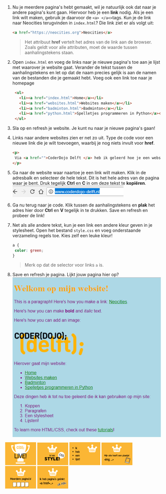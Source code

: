 1. Nu je meerdere pagina's hebt gemaakt, wil je natuurlijk ook dat naar je andere pagina's kunt gaan. Hiervoor heb je een **link** nodig. Als je een link wilt maken, gebruik je daarvoor de `<a> </a<>`tags. Kun je de link naar Neocities terugvinden in `index.html`? Die link ziet er als volgt uit:
   ```html
   <a href="https://neocities.org">Neocities</a>
   ```

   > Het attribuut **href** vertelt het adres van de link aan de browser. Zoals geldt voor alle attributen, moet de waarde tussen aanhalingstekens staan.
2. Open `index.html` en voeg de links naar je nieuwe pagina's toe aan je lijst met waarover je website gaat. Verander de tekst tussen de aanhalingstekens en let op dat de naam precies gelijk is aan de namen van de bestanden die je gemaakt hebt. Voeg ook een link toe naar je homepage
   ```html
    <ul>
      <li><a href="index.html">Home</a></li>
      <li><a href="websites.html">Websites maken</a></li>
      <li><a href="badminton.html">Badminton</a></li>
      <li><a href="python.html">Spelletjes programmeren in Python</a></li>
    </ul>
   ```
3. Sla op en refresh je website. Je kunt nu naar je nieuwe pagina's gaan!

4. Links naar andere websites zien er net zo uit. Type de code voor een nieuwe link die je wilt toevoegen, waarbij je nog niets invult voor **href**.

   ```html
   <p>
    Via <a href="">CoderDojo Delft </a> heb ik geleerd hoe je een website maakt.
   </p>
   ```

5. Ga naar de website waar naartoe je een link wilt maken. Klik in de adresbalk en selecteer de hele tekst. Dit is het hele adres van de pagina waar je bent. Druk tegelijk **Ctrl** en **C** in om deze tekst te **kopiëren**.  
   ![](/assets/addressbar.png)

6. Ga nu terug naar je code. Klik tussen de aanhalingstekens en **plak** het adres hier door **Ctrl** en **V** tegelijk in te drukken. Save en refresh en probeer de link!

7. Net als alle andere tekst, kun je een link een andere kleur geven in je stylesheet. Open het bestand `style.css` en voeg onderstaande verzameling regels toe. Kies zelf een leuke kleur!

   ```css
   a {
    color: green;
   }
   ```

   > Merk op dat de selector voor links `a` is.

8. Save en refresh je pagina. Lijkt jouw pagina hier op?  
   ![](/assets/page_links.png)




![](../assets/badges/thumbs/01_live.png) 
![](../assets/badges/thumbs/06_style.png)
![](../assets/badges/thumbs/04_li.png) 
![](../assets/badges/thumbs/03_img.png) 
![](../assets/badges/thumbs/05_pages.png)
![](../assets/badges/thumbs/02_.png) 

  


